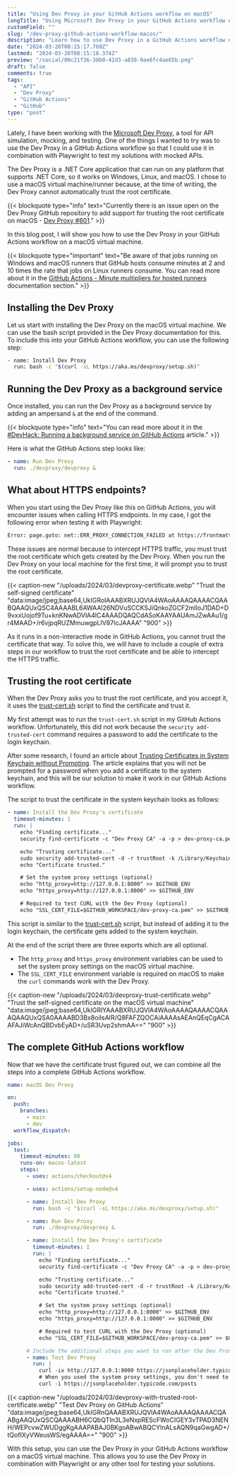 ```yaml
---
title: "Using Dev Proxy in your GitHub Actions workflow on macOS"
longTitle: "Using Microsoft Dev Proxy in your GitHub Actions workflow on a macOS hosted VM"
customField: ""
slug: "/dev-proxy-github-actions-workflow-macos/"
description: "Learn how to use Dev Proxy in a GitHub Actions workflow on macOS hosted VM for intercepting and inspecting your API calls"
date: "2024-03-26T08:15:17.760Z"
lastmod: "2024-03-26T08:15:18.374Z"
preview: "/social/00c21f36-38b0-42d3-a838-9ae6fc4ae65b.png"
draft: false
comments: true
tags:
  - "API"
  - "Dev Proxy"
  - "GitHub Actions"
  - "GitHub"
type: "post"
---
```


Lately, I have been working with the [Microsoft Dev Proxy](https://learn.microsoft.com/en-us/microsoft-cloud/dev/dev-proxy/overview), a tool for API simulation, mocking, and testing. One of the things I wanted to try was to use the Dev Proxy in a GitHub Actions workflow so that I could use it in combination with Playwright to test my solutions with mocked APIs.

The Dev Proxy is a .NET Core application that can run on any platform that supports .NET Core, so it works on Windows, Linux, and macOS. I chose to use a macOS virtual machine/runner because, at the time of writing, the Dev Proxy cannot automatically trust the root certificate.

{{< blockquote type="info" text="Currently there is an issue open on the Dev Proxy GitHub repository to add support for trusting the root certificate on macOS - [Dev Proxy #601](https://github.com/microsoft/dev-proxy/issues/601)." >}}

In this blog post, I will show you how to use the Dev Proxy in your GitHub Actions workflow on a macOS virtual machine.

{{< blockquote type="important" text="Be aware of that jobs running on Windows and macOS runners that GitHub hosts consume minutes at 2 and 10 times the rate that jobs on Linux runners consume. You can read more about it in the [GitHub Actions - Minute multipliers for hosted runners](https://docs.github.com/en/billing/managing-billing-for-github-actions/about-billing-for-github-actions#minute-multipliers) documentation section." >}}

## Installing the Dev Proxy

Let us start with installing the Dev Proxy on the macOS virtual machine. We can use the bash script provided in the Dev Proxy documentation for this. To include this into your GitHub Actions workflow, you can use the following step:

```bash {title="Install Dev Proxy - GitHub Actions step"}
- name: Install Dev Proxy
  run: bash -c "$(curl -sL https://aka.ms/devproxy/setup.sh)"
```

## Running the Dev Proxy as a background service

Once installed, you can run the Dev Proxy as a background service by adding an ampersand `&` at the end of the command.

{{< blockquote type="info" text="You can read more about it in the [#DevHack: Running a background service on GitHub Actions](https://www.eliostruyf.com/devhack-running-background-service-github-actions/) article." >}}

Here is what the GitHub Actions step looks like:

```yaml {title="Start Dev Proxy - GitHub Actions step"}
- name: Run Dev Proxy
  run: ./devproxy/devproxy &
```

## What about HTTPS endpoints?

When you start using the Dev Proxy like this on GitHub Actions, you will encounter issues when calling HTTPS endpoints. In my case, I got the following error when testing it with Playwright:

```bash
Error: page.goto: net::ERR_PROXY_CONNECTION_FAILED at https://frontmatter.codes/
```

These issues are normal because to intercept HTTPS traffic, you must trust the root certificate which gets created by the Dev Proxy. When you run the Dev Proxy on your local machine for the first time, it will prompt you to trust the root certificate.

{{< caption-new "/uploads/2024/03/devproxy-certificate.webp" "Trust the self-signed certificate"  "data:image/jpeg;base64,UklGRoIAAABXRUJQVlA4WAoAAAAQAAAACQAABQAAQUxQSC4AAAABL6AWAAI26NDVuSCCKSJiQnkoZGCF2mIIoJ1DAD+D9vxxUojof9Tu+knKNwADVlA4IC4AAADQAQCdASoKAAYAAUAmJZwAAu1/gr4MAAD+/r6vjpqRUZMmuwgpLIV87IcJAAAA" "900" >}}

As it runs in a non-interactive mode in GitHub Actions, you cannot trust the certificate that way. To solve this, we will have to include a couple of extra steps in our workflow to trust the root certificate and be able to intercept the HTTPS traffic.

## Trusting the root certificate

When the Dev Proxy asks you to trust the root certificate, and you accept it, it uses the [trust-cert.sh](https://github.com/microsoft/dev-proxy/blob/main/dev-proxy/trust-cert.sh) script to find the certificate and trust it.

My first attempt was to run the `trust-cert.sh` script in my GitHub Actions workflow. Unfortunately, this did not work because the `security add-trusted-cert` command requires a password to add the certificate to the login keychain.

After some research, I found an article about [Trusting Certificates in System Keychain without Prompting](https://twocanoes.com/trusting-certificates-in-system-keychain-without-prompting/). The article explains that you will not be prompted for a password when you add a certificate to the system keychain, and this will be our solution to make it work in our GitHub Actions workflow.

The script to trust the certificate in the system keychain looks as follows:

```yaml {title="Trust certificate - GitHub Actions steps"}
- name: Install the Dev Proxy's certificate
  timeout-minutes: 1
  run: |
    echo "Finding certificate..."
    security find-certificate -c "Dev Proxy CA" -a -p > dev-proxy-ca.pem

    echo "Trusting certificate..."
    sudo security add-trusted-cert -d -r trustRoot -k /Library/Keychains/System.keychain dev-proxy-ca.pem
    echo "Certificate trusted."

    # Set the system proxy settings (optional)
    echo "http_proxy=http://127.0.0.1:8000" >> $GITHUB_ENV
    echo "https_proxy=http://127.0.0.1:8000" >> $GITHUB_ENV

    # Required to test CURL with the Dev Proxy (optional)
    echo "SSL_CERT_FILE=$GITHUB_WORKSPACE/dev-proxy-ca.pem" >> $GITHUB_ENV
```

This script is similar to the [trust-cert.sh](https://github.com/microsoft/dev-proxy/blob/main/dev-proxy/trust-cert.sh) script, but instead of adding it to the login keychain, the certificate gets added to the system keychain.

At the end of the script there are three exports which are all optional. 

- The `http_proxy` and `https_proxy` environment variables can be used to set the system proxy settings on the macOS virtual machine.
- The `SSL_CERT_FILE` environment variable is required on macOS to make the `curl` commands work with the Dev Proxy.

{{< caption-new "/uploads/2024/03/devproxy-trust-certificate.webp" "Trust the self-signed certificate on the macOS virtual machine"  "data:image/jpeg;base64,UklGRlYAAABXRUJQVlA4WAoAAAAQAAAACQAAAQAAQUxQSA0AAAABD3Bx8oiIsAIR/Q8FAFZQOCAiAAAAsAEAnQEqCgACAAFAJiWcAnQBDvbEyAD+/uSR3Uvp2shmAA==" "900" >}}

## The complete GitHub Actions workflow

Now that we have the certificate trust figured out, we can combine all the steps into a complete GitHub Actions workflow.

```yaml {title="Complete GitHub Actions workflow"}
name: macOS Dev Proxy

on:
  push:
    branches:
      - main
      - dev
  workflow_dispatch:

jobs:
  test:
    timeout-minutes: 60
    runs-on: macos-latest
    steps:
      - uses: actions/checkout@v4

      - uses: actions/setup-node@v4

      - name: Install Dev Proxy
        run: bash -c "$(curl -sL https://aka.ms/devproxy/setup.sh)"

      - name: Run Dev Proxy
        run: ./devproxy/devproxy &

      - name: Install the Dev Proxy's certificate
        timeout-minutes: 1
        run: |
          echo "Finding certificate..."
          security find-certificate -c "Dev Proxy CA" -a -p > dev-proxy-ca.pem

          echo "Trusting certificate..."
          sudo security add-trusted-cert -d -r trustRoot -k /Library/Keychains/System.keychain dev-proxy-ca.pem
          echo "Certificate trusted."

          # Set the system proxy settings (optional)
          echo "http_proxy=http://127.0.0.1:8000" >> $GITHUB_ENV
          echo "https_proxy=http://127.0.0.1:8000" >> $GITHUB_ENV

          # Required to test CURL with the Dev Proxy (optional)
          echo "SSL_CERT_FILE=$GITHUB_WORKSPACE/dev-proxy-ca.pem" >> $GITHUB_ENV

      # Include the additional steps you want to run after the Dev Proxy started
      - name: Test Dev Proxy
        run: |
          curl -ix http://127.0.0.1:8000 https://jsonplaceholder.typicode.com/posts
          # When you used the system proxy settings, you don't need to specify the proxy in the curl command
          curl -i https://jsonplaceholder.typicode.com/posts
```

{{< caption-new "/uploads/2024/03/devproxy-with-trusted-root-certificate.webp" "Test Dev Proxy on GitHub Actions"  "data:image/jpeg;base64,UklGRnQAAABXRUJQVlA4WAoAAAAQAAAACQAABgAAQUxQSCQAAAABH6CQbQTIn3L3eNxpREScFWoCIGEY3vTPAD3NENH/WEPcvwZWUDggKgAAAPABAJ0BKgoABwABQCYlnALsAQN9qaGwgAD+/tQofIXyVWeusWS/egAAAA==" "900" >}}

With this setup, you can use the Dev Proxy in your GitHub Actions workflow on a macOS virtual machine. This allows you to use the Dev Proxy in combination with Playwright or any other tool for testing your solutions.